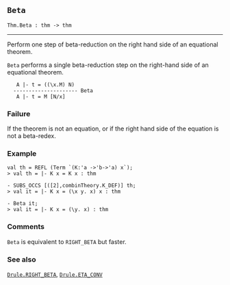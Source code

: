## `Beta`

``` hol4
Thm.Beta : thm -> thm
```

------------------------------------------------------------------------

Perform one step of beta-reduction on the right hand side of an
equational theorem.

`Beta` performs a single beta-reduction step on the right-hand side of
an equational theorem.

``` hol4
   A |- t = ((\x.M) N)
  --------------------- Beta
   A |- t = M [N/x]
```

### Failure

If the theorem is not an equation, or if the right hand side of the
equation is not a beta-redex.

### Example

``` hol4
val th = REFL (Term `(K:'a ->'b->'a) x`);
> val th = |- K x = K x : thm

- SUBS_OCCS [([2],combinTheory.K_DEF)] th;
> val it = |- K x = (\x y. x) x : thm

- Beta it;
> val it = |- K x = (\y. x) : thm
```

### Comments

`Beta` is equivalent to `RIGHT_BETA` but faster.

### See also

[`Drule.RIGHT_BETA`](#Drule.RIGHT_BETA),
[`Drule.ETA_CONV`](#Drule.ETA_CONV)
